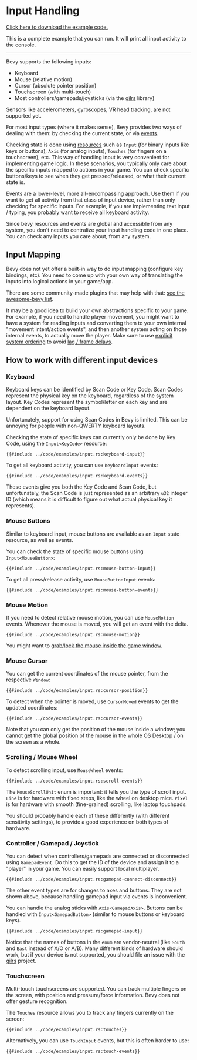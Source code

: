 # Input Handling

[Click here to download the example code.](../code/examples/input.rs)

This is a complete example that you can run. It will print all input activity to the console.

---

Bevy supports the following inputs:
  - Keyboard
  - Mouse (relative motion)
  - Cursor (absolute pointer position)
  - Touchscreen (with multi-touch)
  - Most controllers/gamepads/joysticks (via the [gilrs](https://gitlab.com/gilrs-project/gilrs) library)

Sensors like accelerometers, gyroscopes, VR head tracking, are not supported yet.

For most input types (where it makes sense), Bevy provides two ways of dealing
with them: by checking the current state, or via [events](../programming/events.md).

Checking state is done using [resources](../programming/res.md) such as `Input`
(for binary inputs like keys or buttons), `Axis` (for analog inputs), `Touches`
(for fingers on a touchscreen), etc. This way of handling input is very
convenient for implementing game logic. In these scenarios, you typically only
care about the specific inputs mapped to actions in your game. You can check
specific buttons/keys to see when they get pressed/released, or what their
current state is.

Events are a lower-level, more all-encompassing approach. Use them if you want
to get all activity from that class of input device, rather than only checking
for specific inputs. For example, if you are implementing text input / typing,
you probably want to receive all keyboard activity.

Since bevy resources and events are global and accessible from any system, you
don't need to centralize your input handling code in one place. You can check any
inputs you care about, from any system.

## Input Mapping

Bevy does not yet offer a built-in way to do input mapping (configure key
bindings, etc). You need to come up with your own way of translating the inputs
into logical actions in your game/app.

There are some community-made plugins that may help with that:
[see the awesome-bevy list](https://github.com/bevyengine/awesome-bevy#input).

It may be a good idea to build your own abstractions specific to your game. For
example, if you need to handle player movement, you might want to have a system
for reading inputs and converting them to your own internal "movement
intent/action events", and then another system acting on those internal events,
to actually move the player. Make sure to use [explicit system
ordering](../programming/system-order.md) to avoid [lag / frame
delays](../pitfalls/frame-delay.md).

## How to work with different input devices

### Keyboard

Keyboard keys can be identified by Scan Code or Key Code. Scan Codes represent
the physical key on the keyboard, regardless of the system layout. Key Codes
represent the symbol/letter on each key and are dependent on the keyboard layout.

Unfortunately, support for using Scan Codes in Bevy is limited. This can be
annoying for people with non-QWERTY keyboard layouts.

Checking the state of specific keys can currently only be done by Key Code,
using the `Input<KeyCode>` resource:

```rust,no_run,noplayground
{{#include ../code/examples/input.rs:keyboard-input}}
```

To get all keyboard activity, you can use `KeyboardInput` events:

```rust,no_run,noplayground
{{#include ../code/examples/input.rs:keyboard-events}}
```

These events give you both the Key Code and Scan Code, but unfortunately, the
Scan Code is just represented as an arbitrary `u32` integer ID (which means it
is difficult to figure out what actual physical key it represents).

### Mouse Buttons

Similar to keyboard input, mouse buttons are available as an `Input` state
resource, as well as events.

You can check the state of specific mouse buttons using `Input<MouseButton>`:

```rust,no_run,noplayground
{{#include ../code/examples/input.rs:mouse-button-input}}
```

To get all press/release activity, use `MouseButtonInput` events:

```rust,no_run,noplayground
{{#include ../code/examples/input.rs:mouse-button-events}}
```

### Mouse Motion

If you need to detect relative mouse motion, you can use `MouseMotion` events.
Whenever the mouse is moved, you will get an event with the delta.

```rust,no_run,noplayground
{{#include ../code/examples/input.rs:mouse-motion}}
```

You might want to [grab/lock the mouse inside the game
window](../cookbook/mouse-grab.md).

### Mouse Cursor

You can get the current coordinates of the mouse pointer, from the respective
`Window`:

```rust,no_run,noplayground
{{#include ../code/examples/input.rs:cursor-position}}
```

To detect when the pointer is moved, use `CursorMoved` events to get the updated
coordinates:

```rust,no_run,noplayground
{{#include ../code/examples/input.rs:cursor-events}}
```

Note that you can only get the position of the mouse inside a window; you
cannot get the global position of the mouse in the whole OS Desktop / on the
screen as a whole.

### Scrolling / Mouse Wheel

To detect scrolling input, use `MouseWheel` events:

```rust,no_run,noplayground
{{#include ../code/examples/input.rs:scroll-events}}
```

The `MouseScrollUnit` enum is important: it tells you the type of scroll input.
`Line` is for hardware with fixed steps, like the wheel on desktop mice. `Pixel`
is for hardware with smooth (fine-grained) scrolling, like laptop touchpads.

You should probably handle each of these differently (with different sensitivity
settings), to provide a good experience on both types of hardware.

### Controller / Gamepad / Joystick

You can detect when controllers/gamepads are connected or disconnected using
`GamepadEvent`. Do this to get the ID of the device and assign it to a "player"
in your game. You can easily support local multiplayer.

```rust,no_run,noplayground
{{#include ../code/examples/input.rs:gamepad-connect-disconnect}}
```

The other event types are for changes to axes and buttons. They are not shown
above, because handling gamepad input via events is inconvenient.

You can handle the analog sticks with `Axis<GamepadAxis>`. Buttons can be
handled with `Input<GamepadButton>` (similar to mouse buttons or keyboard keys).

```rust,no_run,noplayground
{{#include ../code/examples/input.rs:gamepad-input}}
```

Notice that the names of buttons in the `enum` are vendor-neutral (like `South`
and `East` instead of X/O or A/B). Many different kinds of hardware should work,
but if your device is not supported, you should file an issue with the
[gilrs](https://gitlab.com/gilrs-project/gilrs) project.

### Touchscreen

Multi-touch touchscreens are supported. You can track multiple fingers on the
screen, with position and pressure/force information. Bevy does not offer
gesture recognition.

The `Touches` resource allows you to track any fingers currently on the screen:

```rust,no_run,noplayground
{{#include ../code/examples/input.rs:touches}}
```

Alternatively, you can use `TouchInput` events, but this is often harder to use:

```rust,no_run,noplayground
{{#include ../code/examples/input.rs:touch-events}}
```
